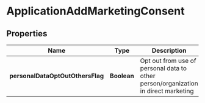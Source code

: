 # ApplicationAddMarketingConsent

## Properties
Name | Type | Description | Notes
------------ | ------------- | ------------- | -------------
**personalDataOptOutOthersFlag** | **Boolean** | Opt out from use of personal data to other person/organization in direct marketing |  [optional]

